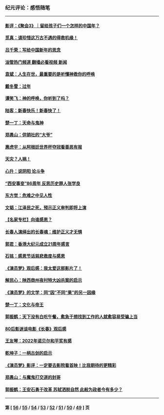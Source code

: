 ### 纪元评论：感悟随笔
---
#### [影评：《聚会3》｜留给孩子们一个怎样的中国年？](../../pages/nsc1035/n13919652.md?02020330) 
#### [觅真：请珍惜这万古不遇的得救机缘！](../../pages/nsc1035/n13917157.md?02020330) 
#### [吕千荣：写给中国新年的思念](../../pages/nsc1035/n13915103.md?02020330) 
#### [油管热门频道 翻墙必看视频 新闻](ok?02020330)
#### [袁斌：人生在世，最重要的是听懂神救你的呼唤](../../pages/nsc1035/n13914636.md?02020330) 
#### [戴冬雪：过年](../../pages/nsc1035/n13913311.md?02020330) 
#### [谭笑飞：神的呼唤，你听到了吗？](../../pages/nsc1035/n13912603.md?02020330) 
#### [陆客：新春快乐！新春快了！](../../pages/nsc1035/n13911771.md?02020330) 
#### [楚一丁：天命与鬼神](../../pages/nsc1035/n13904371.md?02020330) 
#### [郑愚山：供销社的“大爷”](../../pages/nsc1035/n13904409.md?02020330) 
#### [惠虎宇：从阿根廷世界杯夺冠看善恶有报](../../pages/nsc1035/n13889438.md?02020330) 
#### [天灾？人祸！](../../pages/nsc1035/n13900104.md?02020330) 
#### [心升：说阴阳 论斗争](../../pages/nsc1035/n13885189.md?02020330) 
#### [“西安事变”86周年 反思历史罪人张学良](../../pages/nsc1035/n13882019.md?02020330) 
#### [东方觉：危难之中见人性](../../pages/nsc1035/n13881549.md?02020330) 
#### [文韬：江泽民之死，预示正义审判即将上演](../../pages/nsc1035/n13877698.md?02020330) 
#### [【名家专栏】向谁感恩？](../../pages/nsc1035/n13873797.md?02020330) 
#### [长春人演绎出的长春魂：维护正义才无惧](../../pages/nsc1035/n13871764.md?02020330) 
#### [郭君：香港大纪元成立21周年感言](../../pages/nsc1035/n13871269.md?02020330) 
#### [石铭：感恩节话慈悲救度与感恩](../../pages/nsc1035/n13869863.md?02020330) 
#### [《演员梦》观后感：我太爱这部影片了！](../../pages/nsc1035/n13866783.md?02020330) 
#### [解民心：陕西商州夜村特大凶杀案的启示](../../pages/nsc1035/n13865339.md?02020330) 
#### [《演员梦》的文学：同“因”不同“果”的另一因缘](../../pages/nsc1035/n13863930.md?02020330) 
#### [楚一丁：文化与帝王](../../pages/nsc1035/n13863143.md?02020330) 
#### [郭振鹤：天下没有白吃午餐，愈急于想找到工作的人就愈容易受骗上当](../../pages/nsc1035/n13860772.md?02020330) 
#### [80后影迷谈电影《长春》观后感](../../pages/nsc1035/n13852708.md?02020330) 
#### [王友琴：2022年诺贝尔和平奖有感](../../pages/nsc1035/n13848079.md?02020330) 
#### [乾坤子：一柄古剑的启示](../../pages/nsc1035/n13841954.md?02020330) 
#### [《演员梦》影评：一定要去影院看首映！比我期待的更精彩](../../pages/nsc1035/n13840865.md?02020330) 
#### [郑愚山：与魔鬼打交道的封哥](../../pages/nsc1035/n13840314.md?02020330) 
#### [郭振鹤：王安石勇于改革 苏轼洒脱自然 此般为政者今有多少？](../../pages/nsc1035/n13836901.md?02020330) 

---
#### 第 [ [56](./56.md?02020330) / [55](./55.md?02020330) / [54](./54.md?02020330) / [53](./53.md?02020330) / [52](./52.md?02020330) / [51](./51.md?02020330) / [50](./50.md?02020330) / [49](./49.md?02020330) ] 页
